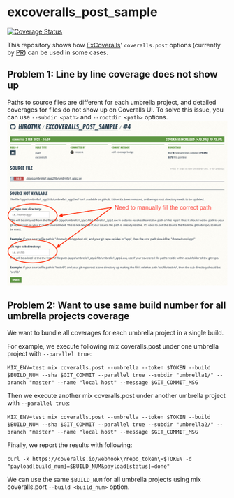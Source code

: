 # excoveralls_post_sample
[![Coverage Status](https://coveralls.io/repos/github/hirotnk/excoveralls_post_sample/badge.svg?branch=main)](https://coveralls.io/github/hirotnk/excoveralls_post_sample?branch=main)

This repository shows how [ExCoveralls](https://github.com/parroty/excoveralls)' `coveralls.post` options (currently by [PR](https://github.com/parroty/excoveralls/pull/244)) can be used in some cases.

## Problem 1: Line by line coverage does not show up
Paths to source files are different for each umbrella project, and detailed coverages for files do not show up on Coveralls UI. To solve this issue, you can use `--subdir <path>` and `--rootdir <path>` options.
![Path is broken](images/coveralls_missing_code_coverage.png)

## Problem 2: Want to use same build number for all umbrella projects coverage
We want to bundle all coverages for each umbrella project in a single build.

For example, we execute following mix coveralls.post under one umbrella project with `--parallel true`:

`MIX_ENV=test mix coveralls.post --umbrella --token $TOKEN --build $BUILD_NUM --sha $GIT_COMMIT --parallel true --subdir "umbrella1/" --branch "master" --name "local host" --message $GIT_COMMIT_MSG`

Then we execute another mix coveralls.post under another umbrella project with `--parallel true`:

`MIX_ENV=test mix coveralls.post --umbrella --token $TOKEN --build $BUILD_NUM --sha $GIT_COMMIT --parallel true --subdir "umbrella2/" --branch "master" --name "local host" --message $GIT_COMMIT_MSG`

Finally, we report the results with following:

`curl -k https://coveralls.io/webhook\?repo_token\=$TOKEN -d "payload[build_num]=$BUILD_NUM&payload[status]=done"`

We can use the same `$BUILD_NUM` for all umbrella projects using mix coveralls.port `--build <build_num>` option.
